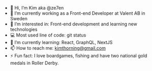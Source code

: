 - 👋 Hi, I’m Kim aka @ze7en
- 🔭 I’m currently working as a Front-end Developer at Valent AB in Sweden
- 👀 I’m interested in: Front-end development and learning new technologies 
- 💻 Most used line of code: git status
- 🌱 I’m currently learning: React, GraphQL, NextJS
- 📫 How to reach me: kimthorning@gmail.com
- ⚡ Fun fact: I love boardgames, fishing and have two national gold medals in Roller Derby.

<!---
ze7en/ze7en is a ✨ special ✨ repository because its `README.md` (this file) appears on your GitHub profile.
You can click the Preview link to take a look at your changes.
--->
